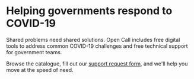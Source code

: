 # Helping governments respond to COVID-19

Shared problems need shared solutions. Open Call includes free digital tools to address common COVID-19 challenges and free technical support for government teams. 

Browse the catalogue, fill out our [support request form](https://forms.gle/Q7PiKNZ1tapidJuP9), and we'll help you move at the speed of need. 
